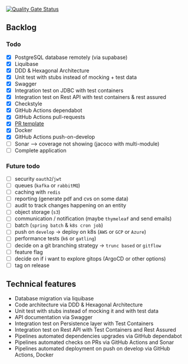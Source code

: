[![Quality Gate Status](https://sonarcloud.io/api/project_badges/measure?project=elieahd_summit-backend&metric=alert_status)](https://sonarcloud.io/summary/new_code?id=elieahd_summit-backend)

## Backlog

### Todo
- [x] PostgreSQL database remotely (via supabase)
- [x] Liquibase
- [x] DDD & Hexagonal Architecture
- [x] Unit test with stubs instead of mocking + test data
- [x] Swagger
- [x] Integration test on JDBC with test containers
- [x] Integration test on Rest API with test containers & rest assured
- [x] Checkstyle
- [x] GitHub Actions dependabot
- [x] GitHub Actions pull-requests
- [x] [PR template](./.github/pull_request_template.md)
- [x] Docker
- [x] GitHub Actions push-on-develop 
- [ ] Sonar --> coverage not showing (jacoco with multi-module)
- [ ] Complete application

### Future todo

- [ ] security `oauth2`/`jwt`
- [ ] queues (`kafka` or `rabbitMQ`)
- [ ] caching with `redis`
- [ ] reporting (generate pdf and cvs on some data)
- [ ] audit to track changes happening on an entity
- [ ] object storage (`s3`)
- [ ] communication / notification (maybe `thymeleaf` and send emails)
- [ ] batch (`spring batch` & `k8s cron job`)
- [ ] push on `develop` -> deploy on k8s (`AWS` or `GCP` or `Azure`)
- [ ] performance tests (`k6` or `gatling`)
- [ ] decide on a git branching strategy -> `trunc based` or `gitflow`
- [ ] feature flag
- [ ] decide on if i want to explore gitops (ArgoCD or other options)
- [ ] tag on release

## Technical features

- Database migration via liquibase
- Code architecture via DDD & Hexagonal Architecture
- Unit test with stubs instead of mocking it and with test data
- API documentation via Swagger
- Integration test on Persistence layer with Test Containers
- Integration test on Rest API with Test Containers and Rest Assured
- Pipelines automated dependencies upgrades via GitHub dependabot
- Pipelines automated checks on PRs via GitHub Actions and Sonar
- Pipelines automated deployment on push on develop via GitHub Actions, Docker

